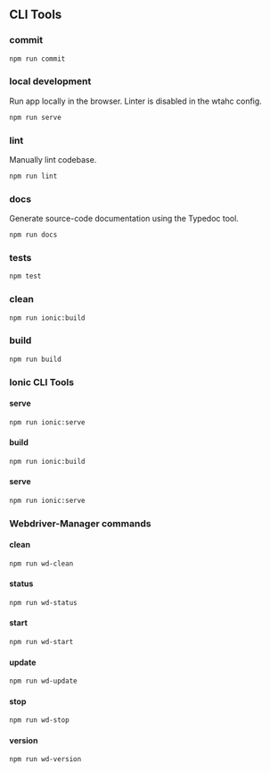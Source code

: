 ## CLI Tools

### commit

```bash
npm run commit
```

### local development

Run app locally in the browser. Linter is disabled in the wtahc config.

```bash
npm run serve
```

### lint

Manually lint codebase.

```bash
npm run lint
```

### docs

Generate source-code documentation using the Typedoc tool.

```bash
npm run docs
```

### tests

```bash
npm test
```

### clean

```bash
npm run ionic:build
```

### build

```bash
npm run build
```

### Ionic CLI Tools

#### serve

```bash
npm run ionic:serve
```

#### build

```bash
npm run ionic:build
```

#### serve

```bash
npm run ionic:serve
```

### Webdriver-Manager commands

#### clean

```bash
npm run wd-clean
```

#### status

```bash
npm run wd-status
```

#### start

```bash
npm run wd-start
```

#### update

```bash
npm run wd-update
```

#### stop

```bash
npm run wd-stop
```

#### version

```bash
npm run wd-version
```